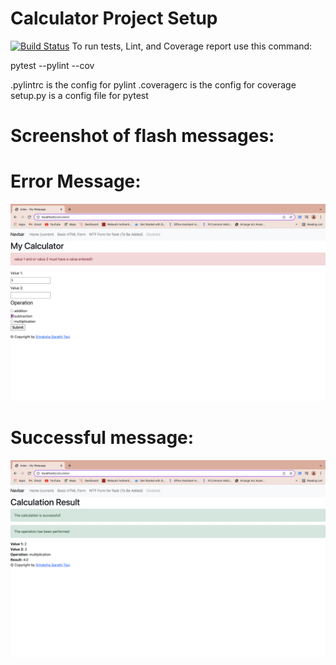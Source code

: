 # Calculator Project Setup
[![Build Status](https://app.travis-ci.com/SRIRAKSHA-SARATHI/calc2.svg?branch=main)](https://app.travis-ci.com/SRIRAKSHA-SARATHI/calc2)
To run tests, Lint, and Coverage report use this command:

pytest  --pylint --cov

.pylintrc is the config for pylint
.coveragerc is the config for coverage
setup.py is a config file for pytest
# Screenshot of flash messages:
# Error Message:
![Img](https://github.com/SRIRAKSHA-SARATHI/calc2/blob/4c3e59ad236e80cdcae3dc702396aa901ec876e8/screenshots/Screen%20Shot%202021-12-08%20at%2010.00.07%20PM.png)
# Successful message:
![Img](https://github.com/SRIRAKSHA-SARATHI/calc2/blob/1d3405eb9122be3f54fb5cc3f0d12b23058c4837/screenshots/Screen%20Shot%202021-12-08%20at%209.59.45%20PM.png)
